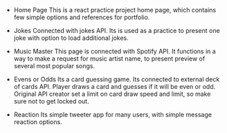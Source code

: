 - Home Page
This is a react practice project home page, which contains few simple options and references for portfolio.

- Jokes
Connected with jokes API. Its is used as a practice to present one joke with option to load additional jokes.

- Music Master
This page is connected with Spotify API. It functions in a way to make a request for music artist name, to present preview of several most popular songs.

- Evens or Odds
Its a card guessing game. Its connected to external deck of cards API. Player draws a card and guesses if it will be even or odd. Original API creator set a limit on card draw speed and limit, so make sure not to get locked out.

- Reaction
Its simple tweeter app for many users, with simple message reaction options.